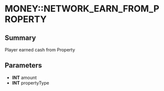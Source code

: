 # MONEY::NETWORK_EARN_FROM_PROPERTY

## Summary
Player earned cash from Property

## Parameters
* **INT** amount
* **INT** propertyType